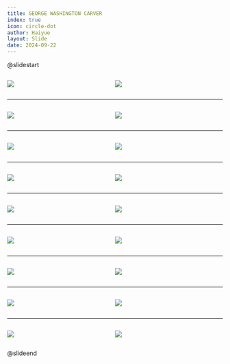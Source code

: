 ```yaml
---
title: GEORGE WASHINGTON CARVER
index: true
icon: circle-dot
author: Haiyue
layout: Slide
date: 2024-09-22
---
```

 
@slidestart

<div style="display:flex">
<div style="flex:1">

![](https://raw.githubusercontent.com/yclord/reading/refs/heads/master/english/Level-L/GEORGE%20WASHINGTON%20CARVER/001.webp)
</div>
<div style="flex:1">

![](https://raw.githubusercontent.com/yclord/reading/refs/heads/master/english/Level-L/GEORGE%20WASHINGTON%20CARVER/002.webp)
</div>
</div>

---

<div style="display:flex">
<div style="flex:1">

![](https://raw.githubusercontent.com/yclord/reading/refs/heads/master/english/Level-L/GEORGE%20WASHINGTON%20CARVER/003.webp)
</div>
<div style="flex:1">

![](https://raw.githubusercontent.com/yclord/reading/refs/heads/master/english/Level-L/GEORGE%20WASHINGTON%20CARVER/004.webp)
</div>
</div>

---

<div style="display:flex">
<div style="flex:1">

![](https://raw.githubusercontent.com/yclord/reading/refs/heads/master/english/Level-L/GEORGE%20WASHINGTON%20CARVER/005.webp)
</div>
<div style="flex:1">

![](https://raw.githubusercontent.com/yclord/reading/refs/heads/master/english/Level-L/GEORGE%20WASHINGTON%20CARVER/006.webp)
</div>
</div>

---

<div style="display:flex">
<div style="flex:1">

![](https://raw.githubusercontent.com/yclord/reading/refs/heads/master/english/Level-L/GEORGE%20WASHINGTON%20CARVER/007.webp)
</div>
<div style="flex:1">

![](https://raw.githubusercontent.com/yclord/reading/refs/heads/master/english/Level-L/GEORGE%20WASHINGTON%20CARVER/008.webp)
</div>
</div>

---

<div style="display:flex">
<div style="flex:1">

![](https://raw.githubusercontent.com/yclord/reading/refs/heads/master/english/Level-L/GEORGE%20WASHINGTON%20CARVER/009.webp)
</div>
<div style="flex:1">

![](https://raw.githubusercontent.com/yclord/reading/refs/heads/master/english/Level-L/GEORGE%20WASHINGTON%20CARVER/010.webp)
</div>
</div>

---

<div style="display:flex">
<div style="flex:1">

![](https://raw.githubusercontent.com/yclord/reading/refs/heads/master/english/Level-L/GEORGE%20WASHINGTON%20CARVER/011.webp)
</div>
<div style="flex:1">

![](https://raw.githubusercontent.com/yclord/reading/refs/heads/master/english/Level-L/GEORGE%20WASHINGTON%20CARVER/012.webp)
</div>
</div>

---

<div style="display:flex">
<div style="flex:1">

![](https://raw.githubusercontent.com/yclord/reading/refs/heads/master/english/Level-L/GEORGE%20WASHINGTON%20CARVER/013.webp)
</div>
<div style="flex:1">

![](https://raw.githubusercontent.com/yclord/reading/refs/heads/master/english/Level-L/GEORGE%20WASHINGTON%20CARVER/014.webp)
</div>
</div>

---

<div style="display:flex">
<div style="flex:1">

![](https://raw.githubusercontent.com/yclord/reading/refs/heads/master/english/Level-L/GEORGE%20WASHINGTON%20CARVER/015.webp)
</div>
<div style="flex:1">

![](https://raw.githubusercontent.com/yclord/reading/refs/heads/master/english/Level-L/GEORGE%20WASHINGTON%20CARVER/016.webp)
</div>
</div>

---

<div style="display:flex">
<div style="flex:1">

![](https://raw.githubusercontent.com/yclord/reading/refs/heads/master/english/Level-L/GEORGE%20WASHINGTON%20CARVER/017.webp)
</div>
<div style="flex:1">

![](https://raw.githubusercontent.com/yclord/reading/refs/heads/master/english/Level-L/GEORGE%20WASHINGTON%20CARVER/018.webp)
</div>
</div>

@slideend